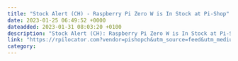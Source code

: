 ```yaml
---
title: "Stock Alert (CH) - Raspberry Pi Zero W is In Stock at Pi-Shop"
date: 2023-01-25 06:49:52 +0000
dateadded: 2023-01-31 08:03:20 +0100
description: "Stock Alert (CH): Raspberry Pi Zero W is In Stock at Pi-Shop"
link: "https://rpilocator.com?vendor=pishopch&utm_source=feed&utm_medium=rss"
category:
---
```

